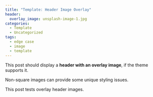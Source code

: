 ```yaml
---
title: "Template: Header Image Overlay"
header:
  overlay_image: unsplash-image-1.jpg
categories:
  - Template
  - Uncategorized
tags:
  - edge case
  - image
  - template
---
```


This post should display a **header with an overlay image**, if the theme supports it.

Non-square images can provide some unique styling issues.

This post tests overlay header images.